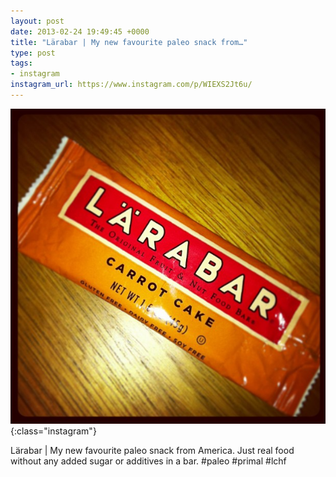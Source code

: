 ```yaml
---
layout: post
date: 2013-02-24 19:49:45 +0000
title: "Lärabar | My new favourite paleo snack from…"
type: post
tags:
- instagram
instagram_url: https://www.instagram.com/p/WIEXS2Jt6u/
---
```


![Instagram - WIEXS2Jt6u](/img/WIEXS2Jt6u.jpg){:class="instagram"}

Lärabar | My new favourite paleo snack from America. Just real food without any added sugar or additives in a bar. #paleo #primal #lchf
